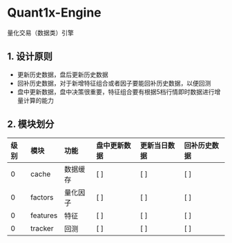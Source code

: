 Quant1x-Engine
===

量化交易（数据类）引擎

## 1. 设计原则
- 更新历史数据，盘后更新历史数据
- 回补历史数据，对于新增特征组合或者因子要能回补历史数据，以便回测
- 盘中更新数据，盘中决策很重要，特征组合要有根据5档行情即时数据进行增量计算的能力

## 2. 模块划分

| 级别 | 模块            | 功能                                                 | 盘中更新数据 | 更新当日数据 | 回补历史数据 |
|:---|:--------------|:---------------------------------------------------|:-------|:-------|:-----|
| 0  | cache         | 数据缓存                                               | [ ]    | [ ]    | [ ]  |
| 0  | factors       | 量化因子                                               | [ ]    | [ ]    | [ ]  |
| 0  | features      | 特征                                                 | [ ]    | [ ]    | [ ]  |
| 0 | tracker | 回测 | [ ]    | [ ]    | [ ] |
